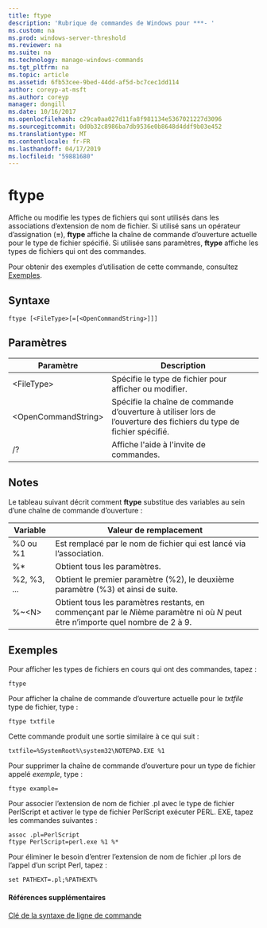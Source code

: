 ```yaml
---
title: ftype
description: 'Rubrique de commandes de Windows pour ***- '
ms.custom: na
ms.prod: windows-server-threshold
ms.reviewer: na
ms.suite: na
ms.technology: manage-windows-commands
ms.tgt_pltfrm: na
ms.topic: article
ms.assetid: 6fb53cee-9bed-44dd-af5d-bc7cec1dd114
author: coreyp-at-msft
ms.author: coreyp
manager: dongill
ms.date: 10/16/2017
ms.openlocfilehash: c29ca0aa027d11fa8f981134e5367021227d3096
ms.sourcegitcommit: 0d0b32c8986ba7db9536e0b8648d4ddf9b03e452
ms.translationtype: MT
ms.contentlocale: fr-FR
ms.lasthandoff: 04/17/2019
ms.locfileid: "59881680"
---
```

# <a name="ftype"></a>ftype



Affiche ou modifie les types de fichiers qui sont utilisés dans les associations d’extension de nom de fichier. Si utilisé sans un opérateur d’assignation (**=**), **ftype** affiche la chaîne de commande d’ouverture actuelle pour le type de fichier spécifié. Si utilisée sans paramètres, **ftype** affiche les types de fichiers qui ont des commandes.

Pour obtenir des exemples d’utilisation de cette commande, consultez [Exemples](#BKMK_examples).

## <a name="syntax"></a>Syntaxe

```
ftype [<FileType>[=[<OpenCommandString>]]]
```

## <a name="parameters"></a>Paramètres

|Paramètre|Description|
|---------|-----------|
|\<FileType>|Spécifie le type de fichier pour afficher ou modifier.|
|\<OpenCommandString>|Spécifie la chaîne de commande d’ouverture à utiliser lors de l’ouverture des fichiers du type de fichier spécifié.|
|/?|Affiche l'aide à l'invite de commandes.|

## <a name="remarks"></a>Notes

Le tableau suivant décrit comment **ftype** substitue des variables au sein d’une chaîne de commande d’ouverture :

|Variable|Valeur de remplacement|
|--------|-----------------|
|%0 ou %1|Est remplacé par le nom de fichier qui est lancé via l’association.|
|%*|Obtient tous les paramètres.|
|%2, %3, ...|Obtient le premier paramètre (%2), le deuxième paramètre (%3) et ainsi de suite.|
|%~\<N>|Obtient tous les paramètres restants, en commençant par le *N*ième paramètre ni où *N* peut être n’importe quel nombre de 2 à 9.|

## <a name="BKMK_examples"></a>Exemples

Pour afficher les types de fichiers en cours qui ont des commandes, tapez :
```
ftype
```
Pour afficher la chaîne de commande d’ouverture actuelle pour le *txtfile* type de fichier, type :
```
ftype txtfile
```
Cette commande produit une sortie similaire à ce qui suit :
```
txtfile=%SystemRoot%\system32\NOTEPAD.EXE %1
```
Pour supprimer la chaîne de commande d’ouverture pour un type de fichier appelé *exemple*, type :
```
ftype example=
```
Pour associer l’extension de nom de fichier .pl avec le type de fichier PerlScript et activer le type de fichier PerlScript exécuter PERL. EXE, tapez les commandes suivantes :
```
assoc .pl=PerlScript 
ftype PerlScript=perl.exe %1 %*
```
Pour éliminer le besoin d’entrer l’extension de nom de fichier .pl lors de l’appel d’un script Perl, tapez :
```
set PATHEXT=.pl;%PATHEXT%
```

#### <a name="additional-references"></a>Références supplémentaires

[Clé de la syntaxe de ligne de commande](command-line-syntax-key.md)